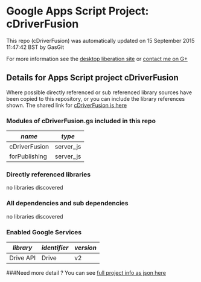 # Google Apps Script Project: cDriverFusion
This repo (cDriverFusion) was automatically updated on 15 September 2015 11:47:42 BST by GasGit

For more information see the [desktop liberation site](http://ramblings.mcpher.com/Home/excelquirks/drivesdk/gettinggithubready "desktop liberation") or [contact me on G+](https://plus.google.com/+BruceMcpherson "Bruce McPherson - GDE")
## Details for Apps Script project cDriverFusion
Where possible directly referenced or sub referenced library sources have been copied to this repository, or you can include the library references shown. 
The shared link for [cDriverFusion is here](https://script.google.com/d/1wPX-hMhaX_vk_3cAlZ4CUJ6GeNOsm2VrQpUqG4QU3GWeM45AVMiOU0OD/edit?usp=sharing "open in the GAS IDE")

### Modules of cDriverFusion.gs included in this repo
*name*|*type*
--- | --- 
cDriverFusion| server_js
forPublishing| server_js
### Directly referenced libraries
no libraries discovered
### All dependencies and sub dependencies
no libraries discovered
### Enabled Google Services
*library*|*identifier*|*version*
--- | --- | --- 
Drive API| Drive|v2
###Need more detail ?
You can see [full project info as json here](info.json)
